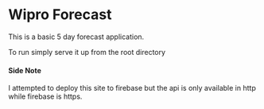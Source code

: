 # Wipro Forecast

This is a basic 5 day forecast application.

To run simply serve it up from the root directory


#### Side Note

I attempted to deploy this site to firebase but the api is only available in http while firebase is https. 
